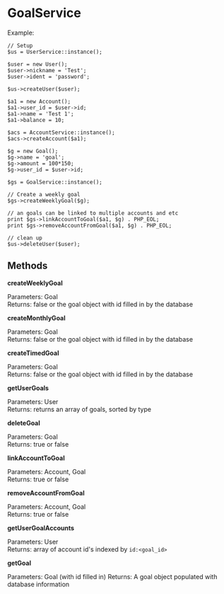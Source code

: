 GoalService
========================================================================

Example:

	// Setup
	$us = UserService::instance();

	$user = new User();
	$user->nickname = 'Test';
	$user->ident = 'password';

	$us->createUser($user);

	$a1 = new Account();
	$a1->user_id = $user->id;
	$a1->name = 'Test 1';
	$a1->balance = 10;

	$acs = AccountService::instance();
	$acs->createAccount($a1);

	$g = new Goal();
	$g->name = 'goal';
	$g->amount = 100*150;
	$g->user_id = $user->id;

	$gs = GoalService::instance();

	// Create a weekly goal
	$gs->createWeeklyGoal($g);

	// an goals can be linked to multiple accounts and etc
	print $gs->linkAccountToGoal($a1, $g) . PHP_EOL;
	print $gs->removeAccountFromGoal($a1, $g) . PHP_EOL;

	// clean up
	$us->deleteUser($user);

Methods
------------------------------------------------------------------------

**createWeeklyGoal**  

Parameters: Goal  
Returns: false or the goal object with id filled in by the database

**createMonthlyGoal**  

Parameters: Goal  
Returns: false or the goal object with id filled in by the database

**createTimedGoal**  

Parameters: Goal  
Returns: false or the goal object with id filled in by the database

**getUserGoals**  

Parameters: User  
Returns: returns an array of goals, sorted by type

**deleteGoal**  

Parameters: Goal  
Returns: true or false

**linkAccountToGoal**  

Parameters: Account, Goal  
Returns: true or false

**removeAccountFromGoal**  

Parameters: Account, Goal  
Returns: true or false

**getUserGoalAccounts**  

Parameters: User  
Returns: array of account id's indexed by `id:<goal_id>`

**getGoal**  

Parameters: Goal (with id filled in)
Returns: A goal object populated with database information